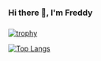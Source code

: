 ### Hi there 👋, I'm Freddy



###
<!--
**tubt4/tubt4** is a ✨ _special_ ✨ repository because its `README.md` (this file) appears on your GitHub profile.

Here are some ideas to get you started:

- 🔭 I’m currently working on ...
- 🌱 I’m currently learning ...
- 👯 I’m looking to collaborate on ...
- 🤔 I’m looking for help with ...
- 💬 Ask me about ...
- 📫 How to reach me: ...
- 😄 Pronouns: ...
- ⚡ Fun fact: ...
-->

[![trophy](https://github-profile-trophy.vercel.app/?username=thnhtus)](https://github.com/ryo-ma/github-profile-trophy&title=Followers)


[![Top Langs](https://github-readme-stats.vercel.app/api/top-langs/?username=thnhtus&layout=compact)](https://github.com/anuraghazra/github-readme-stats)
###

